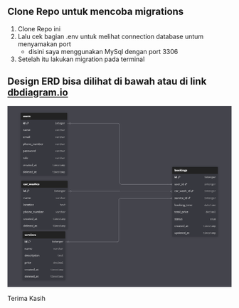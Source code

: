 
## Clone Repo untuk mencoba migrations
1. Clone Repo ini
2. Lalu cek bagian .env untuk melihat connection database untum menyamakan port
   - disini saya menggunakan MySql dengan port 3306
3. Setelah itu lakukan migration pada terminal

## Design ERD bisa dilihat di bawah atau di link [dbdiagram.io](https://dbdiagram.io/d/Car-Wash-Booking-Diagram-68ccf1d25779bb7265348eca)
![Design ERD](https://github.com/yumayko/CarWash_Booking/blob/master/resources/image/ERD.png)

Terima Kasih
